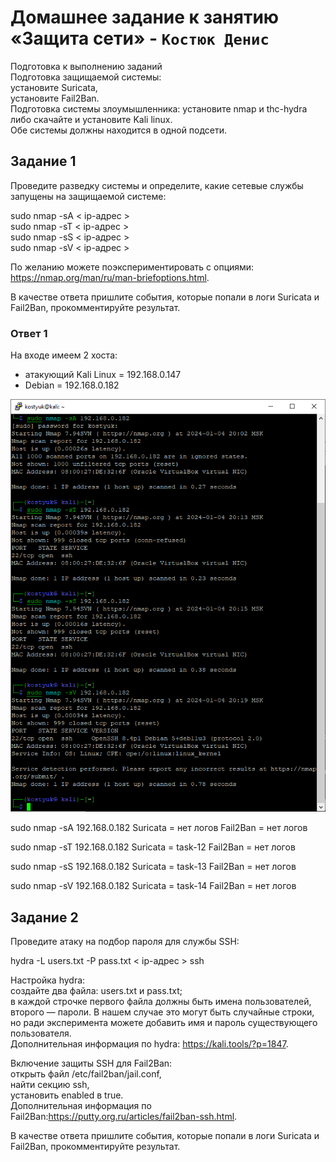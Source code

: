 # Домашнее задание к занятию «Защита сети» - `Костюк Денис`

Подготовка к выполнению заданий  
Подготовка защищаемой системы:  
установите Suricata,  
установите Fail2Ban.  
Подготовка системы злоумышленника: установите nmap и thc-hydra либо скачайте и установите Kali linux.  
Обе системы должны находится в одной подсети.  

## Задание 1
Проведите разведку системы и определите, какие сетевые службы запущены на защищаемой системе:  

sudo nmap -sA < ip-адрес >  
sudo nmap -sT < ip-адрес >  
sudo nmap -sS < ip-адрес >  
sudo nmap -sV < ip-адрес >  

По желанию можете поэкспериментировать с опциями: https://nmap.org/man/ru/man-briefoptions.html.  

В качестве ответа пришлите события, которые попали в логи Suricata и Fail2Ban, прокомментируйте результат.  

### Ответ 1

На входе имеем 2 хоста:  
- атакующий Kali Linux = 192.168.0.147  
- Debian = 192.168.0.182  

![image](https://github.com/denniskostyuk/netprotection/blob/main/task-11.png)

sudo nmap -sA 192.168.0.182
Suricata = нет логов
Fail2Ban = нет логов

sudo nmap -sT 192.168.0.182
Suricata = task-12
Fail2Ban = нет логов

sudo nmap -sS 192.168.0.182
Suricata = task-13
Fail2Ban = нет логов

sudo nmap -sV 192.168.0.182
Suricata = task-14
Fail2Ban = нет логов

## Задание 2
Проведите атаку на подбор пароля для службы SSH:  

hydra -L users.txt -P pass.txt < ip-адрес > ssh  

Настройка hydra:  
создайте два файла: users.txt и pass.txt;  
в каждой строчке первого файла должны быть имена пользователей, второго — пароли. В нашем случае это могут быть случайные строки, но ради эксперимента можете добавить имя и пароль существующего пользователя.  
Дополнительная информация по hydra: https://kali.tools/?p=1847.  

Включение защиты SSH для Fail2Ban:  
открыть файл /etc/fail2ban/jail.conf,  
найти секцию ssh,  
установить enabled в true.  
Дополнительная информация по Fail2Ban:https://putty.org.ru/articles/fail2ban-ssh.html.  

В качестве ответа пришлите события, которые попали в логи Suricata и Fail2Ban, прокомментируйте результат.  
